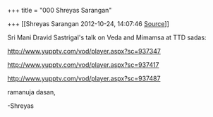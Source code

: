 +++
title = "000 Shreyas Sarangan"

+++
[[Shreyas Sarangan	2012-10-24, 14:07:46 [Source](https://groups.google.com/g/bvparishat/c/6O7xACXX2qI)]]



  

Sri Mani Dravid Sastrigal's talk on Veda and Mimamsa at TTD sadas:

  

<http://www.yupptv.com/vod/player.aspx?sc=937347>

<http://www.yupptv.com/vod/player.aspx?sc=937417>

<http://www.yupptv.com/vod/player.aspx?sc=937487>

  

ramanuja dasan,

-Shreyas

  
  

